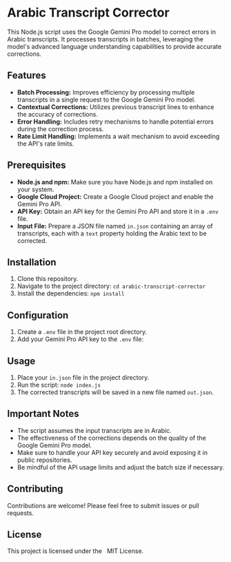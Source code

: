 # Arabic Transcript Corrector

This Node.js script uses the Google Gemini Pro model to correct errors in Arabic transcripts. It processes transcripts in batches, leveraging the model's advanced language understanding capabilities to provide accurate corrections.

## Features

* **Batch Processing:** Improves efficiency by processing multiple transcripts in a single request to the Google Gemini Pro model.
* **Contextual Corrections:** Utilizes previous transcript lines to enhance the accuracy of corrections.
* **Error Handling:** Includes retry mechanisms to handle potential errors during the correction process.
* **Rate Limit Handling:** Implements a wait mechanism to avoid exceeding the API's rate limits.

## Prerequisites

* **Node.js and npm:** Make sure you have Node.js and npm installed on your system.
* **Google Cloud Project:** Create a Google Cloud project and enable the Gemini Pro API.
* **API Key:** Obtain an API key for the Gemini Pro API and store it in a `.env` file.
* **Input File:** Prepare a JSON file named `in.json` containing an array of transcripts, each with a `text` property holding the Arabic text to be corrected.

## Installation

1. Clone this repository.
2. Navigate to the project directory: `cd arabic-transcript-corrector`
3. Install the dependencies: `npm install`

## Configuration

1. Create a `.env` file in the project root directory.
2. Add your Gemini Pro API key to the `.env` file:

## Usage

1. Place your `in.json` file in the project directory.
2. Run the script: `node index.js`
3. The corrected transcripts will be saved in a new file named `out.json`.

## Important Notes

* The script assumes the input transcripts are in Arabic.
* The effectiveness of the corrections depends on the quality of the Google Gemini Pro model.
* Make sure to handle your API key securely and avoid exposing it in public repositories.
* Be mindful of the API usage limits and adjust the batch size if necessary.

## Contributing

Contributions are welcome! Please feel free to submit issues or pull requests.

## License

This project is licensed under the   
 MIT License.